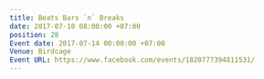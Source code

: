 ```yaml
---
title: Beats Bars `n` Breaks
date: 2017-07-10 08:00:00 +07:00
position: 28
Event date: 2017-07-14 00:00:00 +07:00
Venue: Birdcage
Event URL: https://www.facebook.com/events/1820777394811531/
---
```


